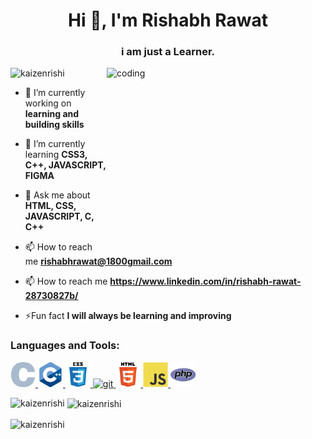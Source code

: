 
<h1 align="center">Hi 👋, I'm Rishabh Rawat</h1>
<h3 align="center">i am just a Learner. </h3> 

<img align = "right" alt = "coding" width="350" height ="300" src = "https://i.pinimg.com/originals/81/17/8b/81178b47a8598f0c81c4799f2cdd4057.gif">

 
<p align="left"> <img src="https://komarev.com/ghpvc/?username=kaizenrishi&label=Profile%20views&color=0e75b6&style=flat" alt="kaizenrishi" /> </p>

- 🔭 I’m currently working on **learning and building skills**

- 🌱 I’m currently learning **CSS3, C++, JAVASCRIPT, FIGMA**

- 💬 Ask me about **HTML, CSS, JAVASCRIPT, C, C++**

- 📫 How to reach me **rishabhrawat@1800gmail.com**
- 📫 How to reach me **https://www.linkedin.com/in/rishabh-rawat-28730827b/**
- ⚡Fun fact **I will always be learning and improving**

<!-- <h3 align="left">Connect with me:</h3>
<p align="left">
<a href="https://linkedin.com/in/rishabh rawat" target="blank"><img align="center" src="https://raw.githubusercontent.com/rahuldkjain/github-profile-readme-generator/master/src/images/icons/Social/linked-in-alt.svg" alt="rishabh rawat" height="30" width="40" /></a>
<a href
="https://www.leetcode.com/rishabh rawat" target="blank"><img align="center" src="https://raw.githubusercontent.com/rahuldkjain/github-profile-readme-generator/master/src/images/icons/Social/leet-code.svg" alt="rishabh rawat" height="30" width="40" /></a>
</p> -->

<h3 align="left">Languages and Tools:</h3>
<p align="left"> <a href="https://www.cprogramming.com/" target="_blank" rel="noreferrer"> <img src="https://raw.githubusercontent.com/devicons/devicon/master/icons/c/c-original.svg" alt="c" width="40" height="40"/> </a> <a href="https://www.w3schools.com/cpp/" target="_blank" rel="noreferrer"> <img src="https://raw.githubusercontent.com/devicons/devicon/master/icons/cplusplus/cplusplus-original.svg" alt="cplusplus" width="40" height="40"/> </a> <a href="https://www.w3schools.com/css/" target="_blank" rel="noreferrer"> <img src="https://raw.githubusercontent.com/devicons/devicon/master/icons/css3/css3-original-wordmark.svg" alt="css3" width="40" height="40"/> </a> <a href="https://git-scm.com/" target="_blank" rel="noreferrer"> <img src="https://www.vectorlogo.zone/logos/git-scm/git-scm-icon.svg" alt="git" width="40" height="40"/> </a> <a href="https://www.w3.org/html/" target="_blank" rel="noreferrer"> <img src="https://raw.githubusercontent.com/devicons/devicon/master/icons/html5/html5-original-wordmark.svg" alt="html5" width="40" height="40"/> </a> <a href="https://developer.mozilla.org/en-US/docs/Web/JavaScript" target="_blank" rel="noreferrer"> <img src="https://raw.githubusercontent.com/devicons/devicon/master/icons/javascript/javascript-original.svg" alt="javascript" width="40" height="40"/> </a> <a href="https://www.php.net" target="_blank" rel="noreferrer"> <img src="https://raw.githubusercontent.com/devicons/devicon/master/icons/php/php-original.svg" alt="php" width="40" height="40"/> </a> </p>

<p><img align="left" src="https://github-readme-stats.vercel.app/api/top-langs?username=kaizenrishi&show_icons=true&locale=en&layout=compact" alt="kaizenrishi" /></p>

<p>&nbsp;<img align="center" src="https://github-readme-stats.vercel.app/api?username=kaizenrishi&show_icons=true&locale=en" alt="kaizenrishi" /></p>

<p><img align="center" src="https://github-readme-streak-stats.herokuapp.com/?user=kaizenrishi&" alt="kaizenrishi" /></p>
